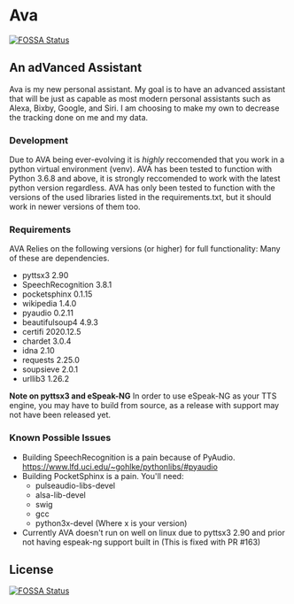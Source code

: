 # Ava
[![FOSSA Status](https://app.fossa.com/api/projects/git%2Bgithub.com%2FTotallyAProgrammer%2Fava.svg?type=shield)](https://app.fossa.com/projects/git%2Bgithub.com%2FTotallyAProgrammer%2Fava?ref=badge_shield)


## An adVanced Assistant

Ava is my new personal assistant.
My goal is to have an advanced assistant that will be just as capable as most modern personal assistants such as Alexa, Bixby, Google, and Siri.
I am choosing to make my own to decrease the tracking done on me and my data.

### Development

Due to AVA being ever-evolving it is _highly_ reccomended that you work in a python virtual environment (venv).
AVA has been tested to function with Python 3.6.8 and above, it is strongly reccomended to work with the latest python version regardless.
AVA has only been tested to function with the versions of the used libraries listed in the requirements.txt, but it should work in newer versions of them too.

### Requirements

AVA Relies on the following versions (or higher) for full functionality:
Many of these are dependencies.

- pyttsx3 2.90
- SpeechRecognition 3.8.1
- pocketsphinx 0.1.15
- wikipedia 1.4.0
- pyaudio 0.2.11
- beautifulsoup4 4.9.3
- certifi 2020.12.5
- chardet 3.0.4
- idna 2.10
- requests 2.25.0
- soupsieve 2.0.1
- urllib3 1.26.2

__Note on pyttsx3 and eSpeak-NG__
In order to use eSpeak-NG as your TTS engine, you may have to build from source, as a release with support may not have been released yet.

### Known Possible Issues

- Building SpeechRecognition is a pain because of PyAudio. <https://www.lfd.uci.edu/~gohlke/pythonlibs/#pyaudio>
- Building PocketSphinx is a pain. You'll need:
  - pulseaudio-libs-devel
  - alsa-lib-devel
  - swig
  - gcc
  - python3x-devel (Where x is your version)
- Currently AVA doesn't run on well on linux due to pyttsx3 2.90 and prior not having espeak-ng support built in (This is fixed with PR #163)


## License
[![FOSSA Status](https://app.fossa.com/api/projects/git%2Bgithub.com%2FTotallyAProgrammer%2Fava.svg?type=large)](https://app.fossa.com/projects/git%2Bgithub.com%2FTotallyAProgrammer%2Fava?ref=badge_large)